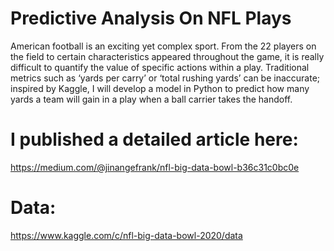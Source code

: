 # Predictive Analysis On NFL Plays
American football is an exciting yet complex sport. From the 22 players on the field to certain characteristics appeared throughout the game, it is really difficult to quantify the value of specific actions within a play. Traditional metrics such as ‘yards per carry’ or ‘total rushing yards’ can be inaccurate; inspired by Kaggle, I will develop a model in Python to predict how many yards a team will gain in a play when a ball carrier takes the handoff.

# I published a detailed article here:
https://medium.com/@jinangefrank/nfl-big-data-bowl-b36c31c0bc0e

# Data: 
https://www.kaggle.com/c/nfl-big-data-bowl-2020/data
